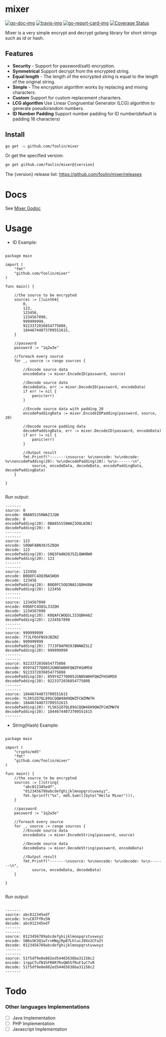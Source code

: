 # mixer

[![go-doc-img]][go-doc] [![travis-img]][travis] [![go-report-card-img]][go-report-card] [![Coverage Status][cov-img]][cov]


Mixer is a very simple encrypt and decrypt golang library for short strings such as id or hash.


## Features

* **Security** - Support for password(salt) encryption.
* **Symmetrical** Support decrypt from the encrypted string.
* **Equal length** - The length of the encrypted string is equal to the length of the original string.
* **Simple** - The encryption algorithm works by replacing and mixing characters.
* **Custom** Support for custom replacement characters.
* **LCG algorithm** Use Linear Congruential Generator (LCG) algorithm to generate pseudorandom numbers.
* **ID Number Padding** Support number padding for ID number(default is padding 16 characters)

## Install

```bash
go get -u github.com/foolin/mixer
```

Or get the specified version:
```bash
go get github.com/foolin/mixer@{version}
```
The {version} release list: <https://github.com/foolin/mixer/releases>

# Docs

See [Mixer Godoc](https://pkg.go.dev/github.com/foolin/mixer)

# Usage

- ID Example:

```golang

package main

import (
	"fmt"
	"github.com/foolin/mixer"
)

func main() {

	//the source to be encrypted
	sources := []uint64{
		0,
		123,
		123456,
		1234567890,
		999999999,
		9223372036854775808,
		18446744073709551615,
	}

	//password
	password := "1q2w3e"

	//foreach every source
	for _, source := range sources {

		//Encode source data
		encodeData := mixer.EncodeID(password, source)

		//Decode source data
		decodeData, err := mixer.DecodeID(password, encodeData)
		if err != nil {
			panic(err)
		}

		//Encode source data with padding 20
		encodePaddingData := mixer.EncodeIDPadding(password, source, 20)

		//Decode source padding data
		decodePaddingData, err := mixer.DecodeID(password, encodeData)
		if err != nil {
			panic(err)
		}

		//Output result
		fmt.Printf("-------\nsource: %v\nencode: %v\ndecode: %v\nencodePadding(20): %v\ndecodePadding(20): %v\n-------\n",
			source, encodeData, decodeData, encodePaddingData, decodePaddingData)
	}

}


```

Run output:
```
-------
source: 0
encode: 0BAN5S350WAZ3JQW
decode: 0
encodePadding(20): 0BA85SS50WAZ3OQLW3NJ
decodePadding(20): 0
-------
-------
source: 123
encode: S0QWFABN30J5Z0QH
decode: 123
encodePadding(20): S0Q3FAAN30J5ZLQWHBW0
decodePadding(20): 123
-------
-------
source: 123456
encode: B0Q8FC4OQ3NASWQH
decode: 123456
encodePadding(20): B0Q0FC5OQ3NASJQ0H48W
decodePadding(20): 123456
-------
-------
source: 1234567890
encode: K0Q8FC4OQSL33ZQH
decode: 1234567890
encodePadding(20): K0QAFCWOQSL333QBH48Z
decodePadding(20): 1234567890
-------
-------
source: 999999999
encode: 77JLF0SFNS9JBZNZ
decode: 999999999
encodePadding(20): 77J3F0AFNS9JBNNWZSLZ
decodePadding(20): 999999999
-------
-------
source: 9223372036854775808
encode: 059Y4Z77Q0052GNN5W0HFQWZFHSHM50
decode: 9223372036854775808
encodePadding(20): 059Y4Z77Q0052GNN5W0HFQWZFHSHM50
decodePadding(20): 9223372036854775808
-------
-------
source: 18446744073709551615
encode: YL5KS2O7QL89GCQQW48H9QWZFCWZMW7H
decode: 18446744073709551615
encodePadding(20): YL5KS2O7QL89GCQQW48H9QWZFCWZMW7H
decodePadding(20): 18446744073709551615
-------

```

- String(Hash) Example:


```golang

package main

import (
	"crypto/md5"
	"fmt"
	"github.com/foolin/mixer"
)

func main() {
	//the source to be encrypted
	sources := []string{
		"abc012345edf",
		"0123456789abcdefghijklmnopqrstuvwxyz",
		fmt.Sprintf("%x", md5.Sum([]byte("Hello Mixer"))),
	}

	//password
	password := "1q2w3e"

	//foreach every source
	for _, source := range sources {
		//Encode source data
		encodeData := mixer.EncodeString(password, source)

		//Decode source data
		decodeData := mixer.DecodeString(password, encodeData)

		//Output result
		fmt.Printf("-------\nsource: %v\nencode: %v\ndecode: %v\n-------\n",
			source, encodeData, decodeData)
	}

}


```

Run output:
```

-------
source: abc012345edf
encode: hruC87FfRv5N
decode: abc012345edf
-------
-------
source: 0123456789abcdefghijklmnopqrstuvwxyz
encode: 5B6oSK3Q1wfrvHNqjRp87LhlucJ0Xn2CFaIt
decode: 0123456789abcdefghijklmnopqrstuvwxyz
-------
-------
source: 51f5df9e0e802ed54465638ba31158c2
encode: 1rppCfufN1hFR8R7RvQNh5fRuF1uC7vR
decode: 51f5df9e0e802ed54465638ba31158c2
-------

```


# Todo

###  Other languages Implementations

- [ ] Java Implementation
- [ ] PHP Implementation
- [ ] Javascript Implementation

[go-doc]: https://pkg.go.dev/github.com/foolin/mixer
[go-doc-img]: https://godoc.org/github.com/foolin/mixer?status.svg
[travis]: https://travis-ci.org/foolin/mixer
[travis-img]: https://travis-ci.org/foolin/mixer.svg?branch=master&t=mixer
[go-report-card]: https://goreportcard.com/report/github.com/foolin/mixer
[go-report-card-img]: https://goreportcard.com/badge/github.com/foolin/mixer
[cov-img]: https://codecov.io/gh/foolin/mixer/branch/master/graph/badge.svg
[cov]: https://codecov.io/gh/foolin/mixer